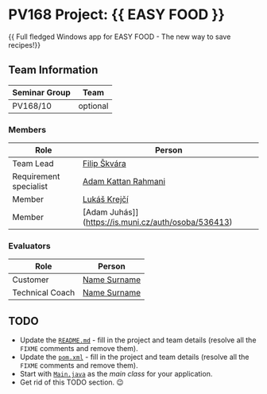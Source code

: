 # PV168 Project: {{ EASY FOOD }}


{{ Full fledged Windows app for EASY FOOD - The new way to save recipes!}}

## Team Information

| Seminar Group |     Team    |
|-------------- | ------------|
| PV168/10      | optional    | <!--- FIXME: fill in the seminar group and team identification -->

### Members

| Role                  | Person               |
|-----------------------|----------------------|
|Team Lead              | [Filip Škvára](https://is.muni.cz/auth/osoba/536666) |
|Requirement specialist | [Adam Kattan Rahmani](https://is.muni.cz/auth/osoba/536521) | <!--- FIXME: fill in the name and UCO -->
|Member                 | [Lukáš Krejčí](https://is.muni.cz/auth/osoba/536345) | <!--- FIXME: fill in the name and UCO -->
|Member                 | [Adam Juhás]](https://is.muni.cz/auth/osoba/536413) | <!--- FIXME: fill in the name and UCO -->

### Evaluators

| Role           | Person               |
|----------------|----------------------|
|Customer        | [Name Surname](https://is.muni.cz/auth/osoba/UCO) | <!--- FIXME: fill in the name and UCO -->
|Technical Coach | [Name Surname](https://is.muni.cz/auth/osoba/UCO) | <!--- FIXME: fill in the name and UCO -->

## TODO

- Update the [`README.md`](#) - fill in the project and team details (resolve all the `FIXME` comments and remove them).
- Update the [`pom.xml`](pom.xml) - fill in the project and team details (resolve all the `FIXME` comments and remove them).
- Start with [`Main.java`](src/main/java/cz/muni/fi/pv168/project/Main.java) as the _main class_ for your application.
- Get rid of this TODO section. 😉
